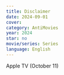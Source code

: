 ```yaml
---
title: Disclaimer
date: 2024-09-01
cover: 
category: AntiMovies
year: 2024
star: no
movie/series: Series
language: English
---
```

Apple TV (October 11)








